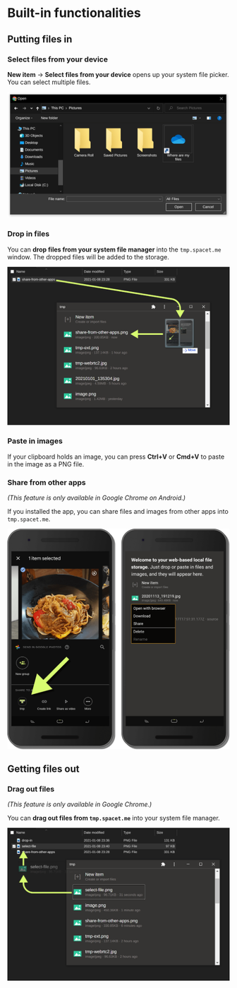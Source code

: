 # Built-in functionalities

## Putting files in

### Select files from your device

**New item** &rarr; **Select files from your device** opens up your system file picker. You can select multiple files.

![](./images/select-file.png)

### Drop in files

You can **drop files from your system file manager** into the `tmp.spacet.me` window. The dropped files will be added to the storage.

![](./images/drop-in.png)

### Paste in images

If your clipboard holds an image, you can press **Ctrl+V** or **Cmd+V** to paste in the image as a PNG file.

### Share from other apps

_(This feature is only available in Google Chrome on Android.)_

If you installed the app, you can share files and images from other apps into `tmp.spacet.me`.

![](./images/share-from-other-apps.png)

## Getting files out

### Drag out files

_(This feature is only available in Google Chrome.)_

You can **drag out files from `tmp.spacet.me`** into your system file manager.

![](./images/drag-out.png)

